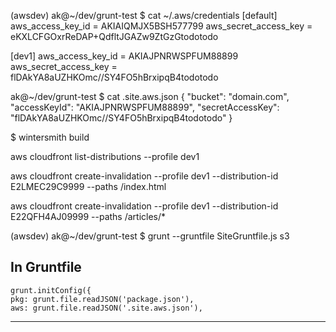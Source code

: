 
(awsdev) ak@~/dev/grunt-test $ cat ~/.aws/credentials 
[default]
aws_access_key_id = AKIAIQMJX5BSH577799
aws_secret_access_key = eKXLCFGOxrReDAP+QdfltJGAZw9ZtGzGtodotodo

[dev1]
aws_access_key_id = AKIAJPNRWSPFUM88899
aws_secret_access_key = flDAkYA8aUZHKOmc//SY4FO5hBrxipqB4todotodo

ak@~/dev/grunt-test $ cat .site.aws.json 
{
  "bucket": "domain.com",
  "accessKeyId": "AKIAJPNRWSPFUM88899",
  "secretAccessKey": "flDAkYA8aUZHKOmc//SY4FO5hBrxipqB4todotodo"
}


$ wintersmith build

aws cloudfront list-distributions --profile dev1

aws cloudfront create-invalidation --profile dev1 --distribution-id E2LMEC29C9999 --paths /index.html

aws cloudfront create-invalidation --profile dev1 --distribution-id E22QFH4AJ09999 --paths /articles/*


(awsdev) ak@~/dev/grunt-test $ grunt --gruntfile SiteGruntfile.js s3

In Gruntfile
----
    grunt.initConfig({
    pkg: grunt.file.readJSON('package.json'),
    aws: grunt.file.readJSON('.site.aws.json'),
---


